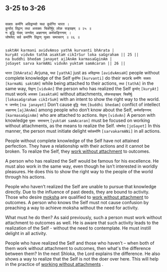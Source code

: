 ## 3-25 to 3-26


```shloka-sa

सक्ताः कर्मनि अविद्वाम्सो यथा कुर्वन्ति भारत ।
कुर्यात् विद्वान् तथा असक्तः चिकीर्षुर् लोक सङ्ग्रहम् ॥ २५ ॥
न बुद्धि भेदम् जनयेत् अज्ञानाम् कर्मसङ्गिनाम् ।
जोषयेत् सर्व कर्माणि विद्वान् युक्तः समाचरन् ॥ २६ ॥

```
```shloka-sa-hk

saktAH karmani avidvAmso yathA kurvanti bhArata |
kuryAt vidvAn tathA asaktaH cikIrSur loka saGgraham || 25 ||
na buddhi bhedam janayet ajJAnAm karmasaGginAm |
joSayet sarva karmANi vidvAn yuktaH samAcaran || 26 ||

```
`भारत` `[bhArata]` Arjuna, `यथा` `[yathA]` just as `अविद्वाम्सः` `[avidvAmsaH]` people without complete knowledge of the Self `कुर्वन्ति` `[kurvanti]` do their work `कर्मणि सक्ताः` `[karmaNi saktAH]` while being attached to their actions, `तथा` `[tathA]` in the same way, `विद्वान्` `[vidvAn]` the person who has realized the Self `कुर्यात्` `[kuryAt]` must work `असक्तः` `[asaktaH]` without attachments, `लोकसङ्ग्रहम् चिकीर्षुः` `[lokasaGgraham cikIrSuH]` with an intent to show the right way to the world.
`न जनयेत्` `[na janayet]` Don’t cause `बुद्धि भेदम्` `[buddhi bhedam]` conflict of intellect `अज्ञानाम्` `[ajJAnAm]` among people who don’t know about the Self, `कर्मसङ्गिनाम्` `[karmasaGginAm]` who are attached to actions. `विद्वान्` `[vidvAn]` A person with knowledge `युक्तः समाचरन्` `[yuktaH samAcaran]` must be focused on working without attachments, as the means to realize the Self. `जोषयेत्` `[joSayet]` In this manner, the person must initiate delight `सर्वकर्माणि` `[sarvakarmANi]` in all actions.

People without complete knowledge of the Self have not attained perfection. They have a relationship with their actions and it cannot be broken. To realize the Self, they 
[work without attachment](karmayoga)
 to outcomes. 

A person who has realized the Self would be famous for his excellence. He must also work in the same way, even though he isn’t interested in worldly pleasures. He does this to show the right way to the people of the world through his actions.




People who haven’t realized the Self are unable to pursue that knowledge directly. Due to the influence of past deeds, they are bound to activity. Those who desire 
[moksha](Moksha)
 are qualified to 
[work without attachment](karmayoga)
 to outcomes. A person who knows the Self must not cause confusion by preaching a way to achieve moksha without the need for activity. 

What must he do then? As said previously, such a person must work without attachment to outcomes as well. He is aware that such activity leads to the realization of the Self - without the need to contemplate. He must instill delight in all activity. 




People who have realized the Self and those who haven’t – when both of them work without attachment to outcomes, then what's the difference between them? In the next Shloka, the Lord explains the difference. He also shows a way to realize that the Self is not the doer over here. This will help in the practice of 
[working without attachments](karmayOga_a_defn)
.


